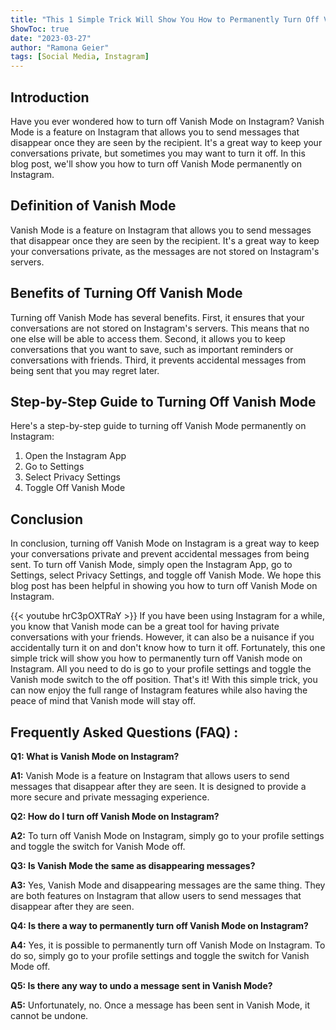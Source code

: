 ```yaml
---
title: "This 1 Simple Trick Will Show You How to Permanently Turn Off Vanish Mode on Instagram!"
ShowToc: true 
date: "2023-03-27"
author: "Ramona Geier" 
tags: [Social Media, Instagram]
---
```

## Introduction
Have you ever wondered how to turn off Vanish Mode on Instagram? Vanish Mode is a feature on Instagram that allows you to send messages that disappear once they are seen by the recipient. It's a great way to keep your conversations private, but sometimes you may want to turn it off. In this blog post, we'll show you how to turn off Vanish Mode permanently on Instagram. 

## Definition of Vanish Mode
Vanish Mode is a feature on Instagram that allows you to send messages that disappear once they are seen by the recipient. It's a great way to keep your conversations private, as the messages are not stored on Instagram's servers. 

## Benefits of Turning Off Vanish Mode
Turning off Vanish Mode has several benefits. First, it ensures that your conversations are not stored on Instagram's servers. This means that no one else will be able to access them. Second, it allows you to keep conversations that you want to save, such as important reminders or conversations with friends. Third, it prevents accidental messages from being sent that you may regret later. 

## Step-by-Step Guide to Turning Off Vanish Mode

Here's a step-by-step guide to turning off Vanish Mode permanently on Instagram: 

1. Open the Instagram App
2. Go to Settings 
3. Select Privacy Settings 
4. Toggle Off Vanish Mode 

## Conclusion 
In conclusion, turning off Vanish Mode on Instagram is a great way to keep your conversations private and prevent accidental messages from being sent. To turn off Vanish Mode, simply open the Instagram App, go to Settings, select Privacy Settings, and toggle off Vanish Mode. We hope this blog post has been helpful in showing you how to turn off Vanish Mode on Instagram.

{{< youtube hrC3pOXTRaY >}} 
If you have been using Instagram for a while, you know that Vanish mode can be a great tool for having private conversations with your friends. However, it can also be a nuisance if you accidentally turn it on and don't know how to turn it off. Fortunately, this one simple trick will show you how to permanently turn off Vanish mode on Instagram. All you need to do is go to your profile settings and toggle the Vanish mode switch to the off position. That's it! With this simple trick, you can now enjoy the full range of Instagram features while also having the peace of mind that Vanish mode will stay off.

## Frequently Asked Questions (FAQ) :
**Q1: What is Vanish Mode on Instagram?**

**A1:** Vanish Mode is a feature on Instagram that allows users to send messages that disappear after they are seen. It is designed to provide a more secure and private messaging experience. 

**Q2: How do I turn off Vanish Mode on Instagram?**

**A2:** To turn off Vanish Mode on Instagram, simply go to your profile settings and toggle the switch for Vanish Mode off. 

**Q3: Is Vanish Mode the same as disappearing messages?**

**A3:** Yes, Vanish Mode and disappearing messages are the same thing. They are both features on Instagram that allow users to send messages that disappear after they are seen. 

**Q4: Is there a way to permanently turn off Vanish Mode on Instagram?**

**A4:** Yes, it is possible to permanently turn off Vanish Mode on Instagram. To do so, simply go to your profile settings and toggle the switch for Vanish Mode off. 

**Q5: Is there any way to undo a message sent in Vanish Mode?**

**A5:** Unfortunately, no. Once a message has been sent in Vanish Mode, it cannot be undone.





